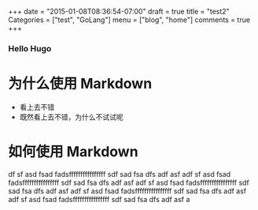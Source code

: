 +++
date = "2015-01-08T08:36:54-07:00"
draft = true
title = "test2"
Categories = ["test", "GoLang"]
menu = ["blog", "home"]
comments = true
+++

### Hello Hugo

# 为什么使用 Markdown

* 看上去不错  
* 既然看上去不错，为什么不试试呢  


# 如何使用 Markdown

df
sf
asd
fsad
fadsffffffffffffffff
sdf
sad
fsa
dfs
adf
asf
adf
sf
asd
fsad
fadsffffffffffffffff
sdf
sad
fsa
dfs
adf
asf
adf
sf
asd
fsad
fadsffffffffffffffff
sdf
sad
fsa
dfs
adf
asf
adf
sf
asd
fsad
fadsffffffffffffffff
sdf
sad
fsa
dfs
adf
asf
adf
sf
asd
fsad
fadsffffffffffffffff
sdf
sad
fsa
dfs
adf
asf
a